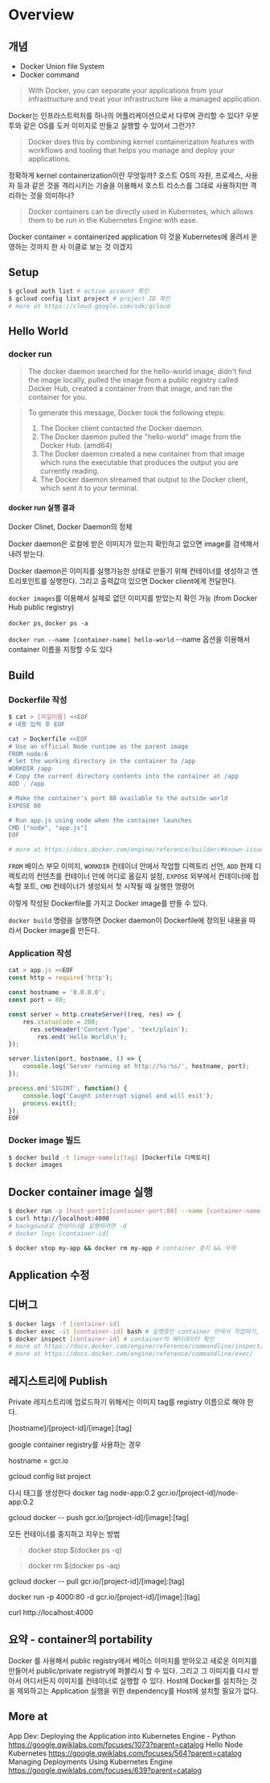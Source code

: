 # Overview

## 개념 
- Docker Union file System
- Docker command

> With Docker, you can separate your applications from your infrastructure and treat your infrastructure like a managed application.


Docker는 인프라스트럭처를 하나의 어플리케이션으로서 다루며 관리할 수 있다? 우분투와 같은 OS를 도커 이미지로 만들고 실행할 수 있어서 그런가?

> Docker does this by combining kernel containerization features with workflows and tooling that helps you manage and deploy your applications.

정확하게 kernel containerization이란 무엇일까? 호스트 OS의 자원, 프로세스, 사용자 등과 같은 것을 격리시키는 기술을 이용해서 호스트 리소스를 그대로 사용하지만 격리하는 것을 의미하나?

> Docker containers can be directly used in Kubernetes, which allows them to be run in the Kubernetes Engine with ease. 

Docker container = containerized application
이 것을 Kubernetes에 올려서 운영하는 것까지 한 사
이클로 보는 것
이겠지


## Setup

```bash
$ gcloud auth list # active account 확인 
$ gcloud config list project # project ID 확인 
# more at https://cloud.google.com/sdk/gcloud
```

## Hello World

### docker run
>  The docker daemon searched for the hello-world image, didn't find the image locally, pulled the image from a public registry called Docker Hub, created a container from that image, and ran the container for you.

> To generate this message, Docker took the following steps:
> 1. The Docker client contacted the Docker daemon.
> 2. The Docker daemon pulled the "hello-world" image from the Docker Hub.
    (amd64)
> 3. The Docker daemon created a new container from that image which runs the
    executable that produces the output you are currently reading.
> 4. The Docker daemon streamed that output to the Docker client, which sent it
    to your terminal.


#### docker run 실행 결과 

Docker Clinet, Docker Daemon의 정체 

Docker daemon은 로컬에 받은 이미지가 있는지 확인하고 없으면 image를 검색해서 내려 받는다.

Docker daemon은 이미지를 실행가능한 상태로 만들기 위해 컨테이너를 생성하고 엔트리포인트를 실행한다. 그리고 출력값이 있으면 Docker client에게 전달한다.

`docker images`를 이용해서 실제로 없던 이미지를 받았는지 확인 가능 (from Docker Hub public registry)

`docker ps`, `docker ps -a`

`docker run --name [container-name] hello-world` --name 옵션을 이용해서 container 이름을 지정할 수도 있다 


## Build

### Dockerfile 작성 
```bash
$ cat > [파일이름] <<EOF
# 내용 입력 후 EOF
```
```bash
cat > Dockerfile <<EOF
# Use an official Node runtime as the parent image
FROM node:6
# Set the working directory in the container to /app
WORKDIR /app
# Copy the current directory contents into the container at /app
ADD . /app

# Make the container's port 80 available to the outside world
EXPOSE 80

# Run app.js using node when the container launches
CMD ["node", "app.js"]
EOF

# more at https://docs.docker.com/engine/reference/builder/#known-issues-run
```

`FROM` 베이스 부모 이미지, `WORKDIR` 컨테이너 안에서 작업할 디렉토리 선언, `ADD` 현재 디렉토리의 컨텐츠를 컨테이너 안에 어디로 옮길지 설정, `EXPOSE` 외부에서 컨테이너에 접속할 포트, `CMD` 컨테이너가 생성되서 첫 시작될 때 실행한 명령어

이렇게 작성된 Dockerfile를 가지고 Docker image를 만들 수 있다.

`docker build` 명령을 실행하면 Docker daemon이 Dockerfile에 정의된 내용을 따라서 Docker image를 만든다. 


### Application 작성 

```javascript
cat > app.js <<EOF
const http = require('http');

const hostname = '0.0.0.0';
const port = 80;

const server = http.createServer((req, res) => {
    res.statusCode = 200;
      res.setHeader('Content-Type', 'text/plain');
        res.end('Hello World\n');
});

server.listen(port, hostname, () => {
    console.log('Server running at http://%s:%s/', hostname, port);
});

process.on('SIGINT', function() {
    console.log('Caught interrupt signal and will exit');
    process.exit();
});
EOF
```

### Docker image 빌드 

```bash
$ docker build -t [image-name]:[tag] [Dockerfile 디렉토리]
$ docker images
```

## Docker container image 실행
```bash
$ docker run -p [host-port]:[container-port:80] --name [container-name] [image:tag]
$ curl http://localhost:4000
# backgound로 컨테이너를 실행하려면 -d 
# docker logs [container-id]

$ docker stop my-app && docker rm my-app # container 중지 && 삭제 
```

## Application 수정 

## 디버그 
```bash
$ docker logs -f [container-id]
$ docker exec -it [container-id] bash # 실행중인 container 안에서 작업하기, bash가 WORKDIR에서 실행된다. 
$ docker inspect [container-id] # container의 메타데이터 확인 
# more at https://docs.docker.com/engine/reference/commandline/inspect/#examples
# more at https://docs.docker.com/engine/reference/commandline/exec/
```

## 레지스트리에 Publish

Private 레지스트리에 업로드하기 위해서는 이미지 tag를 registry 이름으로 해야 한다.

[hostname]/[project-id]/[image]:[tag]

google container registry를 사용하는 경우 

hostname = gcr.io

gcloud config list project


다시 태그를 생성한다 
docker tag node-app:0.2 gcr.io/[project-id]/node-app:0.2 

gcloud docker -- push gcr.io/[project-id]/[image]:[tag]

모든 컨테이너를 중지하고 지우는 방법 
> docker stop $(docker ps -q)

> docker rm $(docker ps -aq)


gcloud docker -- pull gcr.io/[project-id]/[image]:[tag]

docker run -p 4000:80 -d gcr.io/[project-id]/[image]:[tag]

curl http://localhost:4000

## 요약 - container의 portability
Docker 를 사용해서 public registry에서 베이스 이미지를 받아오고 새로운 이미지를 만들어서 public/private registry에 퍼블리시 할 수 있다. 그리고 그 이미지를 다시 받아서 어디서든지 이미지를 컨테이너로 실행할 수 있다. Host에 Docker를 설치하는 것을 제외하고는 Application 실행을 위한 dependency를 Host에 설치할 필요가 없다.

## More at

App Dev: Deploying the Application into Kubernetes Engine - Python
https://google.qwiklabs.com/focuses/1073?parent=catalog
Hello Node Kubernetes
https://google.qwiklabs.com/focuses/564?parent=catalog
Managing Deployments Using Kubernetes Engine
https://google.qwiklabs.com/focuses/639?parent=catalog